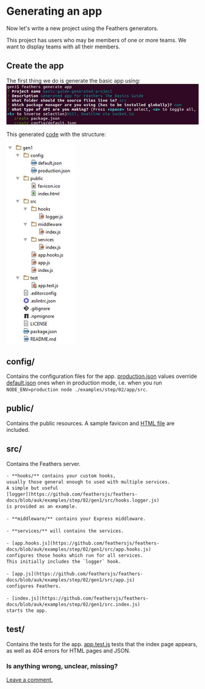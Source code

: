 # Generating an app

Now let's write a new project using the Feathers generators.

This project has users who may be members of one or more teams.
We want to display teams with all their members.

## Create the app

The first thing we do is generate the basic app using:
![Generate app](../assets/gen-app.jpg)

This generated [code](https://github.com/feathersjs/feathers-docs/blob/auk/examples/step/02/gen1/)
with the structure:

![Generate app structure](../assets/gen-app-dir.jpg)


## config/
 
Contains the configuration files for the app.
[production.json](https://github.com/feathersjs/feathers-docs/blob/auk/examples/step/02/gen1/config/production.json)
values override
[default.json](https://github.com/feathersjs/feathers-docs/blob/auk/examples/step/02/gen1/config/default.json)
ones when in production mode,
i.e. when you run `NODE_ENV=production node ./examples/step/02/app/src`.

## public/
 
Contains the public resources.
A sample favicon and
[HTML file](https://github.com/feathersjs/feathers-docs/blob/auk/examples/step/02/gen1/public/index.html)
are included.

## src/
 
Contains the Feathers server.
    
    - **hooks/** contains your custom hooks,
    usually those general enough to used with multiple services.
    A simple but useful
    [logger](https://github.com/feathersjs/feathers-docs/blob/auk/examples/step/02/gen1/src/hooks.logger.js)
    is provided as an example.
    
    - **middleware/** contains your Express middleware.
    
    - **services/** will contains the services.
            
    - [app.hooks.js](https://github.com/feathersjs/feathers-docs/blob/auk/examples/step/02/gen1/src/app.hooks.js)
    configures those hooks which run for all services.
    This initially includes the `logger` hook.
    
    - [app.js](https://github.com/feathersjs/feathers-docs/blob/auk/examples/step/02/gen1/src/app.js)
    configures Feathers.
    
    - [index.js](https://github.com/feathersjs/feathers-docs/blob/auk/examples/step/02/gen1/src.index.js)
    starts the app.
 
## test/

Contains the tests for the app.
[app.test.js](https://github.com/feathersjs/feathers-docs/blob/auk/examples/step/02/gen1/test/app.test.js)
tests that the index page appears, as well as 404 errors for HTML pages and JSON.

### Is anything wrong, unclear, missing?
[Leave a comment.](https://github.com/feathersjs/feathers-guide/issues/new?title=Comment:Step-Generators-App&body=Comment:Step-Generators-App)
